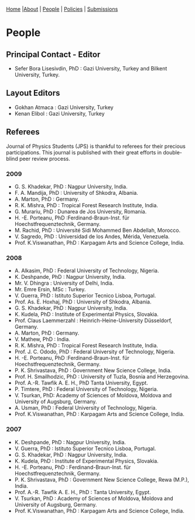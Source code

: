 [Home](index.md) |[About](about.md) | [People](people.md) | [Policies](policies.md) | [Submissions](submissions.md) 

# People
## Principal Contact - Editor

* Sefer Bora Lisesivdin, PhD : Gazi University, Turkey and Bilkent University, Turkey.

## Layout Editors

* Gokhan Atmaca : Gazi University, Turkey
* Kenan Elibol : Gazi University, Turkey

## Referees
Journal of Physics Students (JPS) is thankful to referees for their precious participations. This journal is published with their great efforts in double-blind peer review process.

### 2009

* G. S. Khadekar, PhD : Nagpur University, India.
* F. A. Mandija, PhD : University of Shkodra, Albania.
* A. Marton, PhD : Germany.
* R. K. Mishra, PhD : Tropical Forest Research Institute, India.
* G. Murariu, PhD : Dunarea de Jos University, Romania.
* H. -E. Porteanu, PhD :Ferdinand-Braun-Inst. für Hoechstfrequenztechnik, Germany.
* M. Rachid, PhD : Université Sidi Mohammed Ben Abdellah, Morocco.
* V. Sagredo, PhD : Universidad de los Andes, Mérida, Venezuela.
* Prof. K.Viswanathan, PhD : Karpagam Arts and Science College, India.

### 2008

* A. Alkasim, PhD : Federal University of Technology, Nigeria.
* K. Deshpande, PhD : Nagpur University, India.
* Mr. V. Dhingra : University of Delhi, India.
* Mr. Emre Ersin, MSc : Turkey.
* V. Guerra, PhD : Istituto Superior Tecnico Lisboa, Portugal.
* Prof. As. E. Hoxhaj, PhD : University of Shkodra, Albania.
* G. S. Khadekar, PhD : Nagpur University, India.
* K. Kudela, PhD : Institute of Experimental Physics, Slovakia.
* Prof. Claus Laemmerzahl : Heinrich-Heine-University Düsseldorf, Germany.
* A. Marton, PhD : Germany.
* V. Mathew, PhD : India.
* R. K. Mishra, PhD : Tropical Forest Research Institute, India.
* Prof. J. C. Ododo, PhD : Federal University of Technology, Nigeria.
* H. -E. Porteanu, PhD :Ferdinand-Braun-Inst. für Hoechstfrequenztechnik, Germany.
* P. K. Shrivastava, PhD : Government New Science College, India.
* Prof. H. Smailhodzic, PhD : University of Tuzla, Bosnia and Herzegovina.
* Prof. A.-R. Tawfik A. E. H., PhD Tanta University, Egypt.
* P. Timtere, PhD : Federal University of Technology, Nigeria.
* V. Tsurkan, PhD: Academy of Sciences of Moldova, Moldova and University of Augsburg, Germany.
* A. Usman, PhD : Federal University of Technology, Nigeria.
* Prof. K.Viswanathan, PhD : Karpagam Arts and Science College, India.

### 2007

* K. Deshpande, PhD : Nagpur University, India.
* V. Guerra, PhD : Istituto Superior Tecnico Lisboa, Portugal.
* G. S. Khadekar, PhD : Nagpur University, India.
* K. Kudela, PhD : Institute of Experimental Physics, Slovakia.
* H. -E. Porteanu, PhD : Ferdinand-Braun-Inst. für Hoechstfrequenztechnik, Germany.
* P. K. Shrivastava, PhD : Government New Science College, Rewa (M.P.), India.
* Prof. A.-R. Tawfik A. E. H., PhD : Tanta University, Egypt.
* V. Tsurkan, PhD : Academy of Sciences of Moldova, Moldova and University of Augsburg, Germany.
* Prof. K.Viswanathan, PhD : Karpagam Arts and Science College, India.
